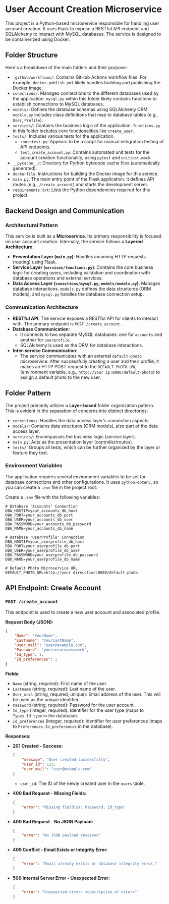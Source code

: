 # User Account Creation Microservice

This project is a Python-based microservice responsible for handling user account creation. It uses Flask to expose a RESTful API endpoint and SQLAlchemy to interact with MySQL databases. The service is designed to be containerized using Docker.

## Folder Structure

Here's a breakdown of the main folders and their purpose:

*   `.github/workflows/`: Contains GitHub Actions workflow files. For example, `docker-publish.yml` likely handles building and publishing the Docker image.
*   `conections/`: Manages connections to the different databases used by the application. `mysql.py` within this folder likely contains functions to establish connections to MySQL databases.
*   `models/`: Defines the database schemas using SQLAlchemy ORM. `models.py` includes class definitions that map to database tables (e.g., `User`, `Profile`).
*   `services/`: Contains the business logic of the application. `functions.py` in this folder includes core functionalities like `create_user`.
*   `tests/`: Includes various tests for the application.
    *   `routetest.py`: Appears to be a script for manual integration testing of API endpoints.
    *   `test_create_account.py`: Contains automated unit tests for the account creation functionality, using `pytest` and `unittest.mock`.
*   `__pycache__/`: Directory for Python bytecode cache files (automatically generated).
*   `dockerfile`: Instructions for building the Docker image for this service.
*   `main.py`: The main entry point of the Flask application. It defines API routes (e.g., `/create_account`) and starts the development server.
*   `requirements.txt`: Lists the Python dependencies required for this project.

## Backend Design and Communication

### Architectural Pattern

This service is built as a **Microservice**. Its primary responsibility is focused on user account creation. Internally, the service follows a **Layered Architecture**:

*   **Presentation Layer (`main.py`)**: Handles incoming HTTP requests (routing) using Flask.
*   **Service Layer (`services/functions.py`)**: Contains the core business logic for creating users, including validation and coordination with database operations and external services.
*   **Data Access Layer (`conections/mysql.py`, `models/models.py`)**: Manages database interactions. `models.py` defines the data structures (ORM models), and `mysql.py` handles the database connection setup.

### Communication Architecture

*   **RESTful API**: The service exposes a RESTful API for clients to interact with. The primary endpoint is `POST /create_account`.
*   **Database Communication**:
    *   It connects to two separate MySQL databases: one for `accounts` and another for `userprofile`.
    *   SQLAlchemy is used as the ORM for database interactions.
*   **Inter-service Communication**:
    *   The service communicates with an external `default-photo` microservice. After successfully creating a user and their profile, it makes an HTTP POST request to the `DEFAULT_PHOTO_URL` (environment variable, e.g., `http://your ip:8080/default-photo`) to assign a default photo to the new user.

## Folder Pattern

The project primarily utilizes a **Layer-based** folder organization pattern. This is evident in the separation of concerns into distinct directories:

*   `conections/`: Handles the data access layer's connection aspects.
*   `models/`: Contains data structures (ORM models), also part of the data access layer.
*   `services/`: Encompasses the business logic (service layer).
*   `main.py`: Acts as the presentation layer (controller/routes).
*   `tests/`: Groups all tests, which can be further organized by the layer or feature they test.


### Environment Variables

The application requires several environment variables to be set for database connections and other configurations. It uses `python-dotenv`, so you can create a `.env` file in the project root.

Create a `.env` file with the following variables:

```env
# Database 'Accounts' Connection
DBA_HOSTIP=your_accounts_db_host
DBA_PORT=your_accounts_db_port
DBA_USER=your_accounts_db_user
DBA_PASSWORD=your_accounts_db_password
DBA_NAME=your_accounts_db_name

# Database 'UserProfile' Connection
DBU_HOSTIP=your_userprofile_db_host
DBU_PORT=your_userprofile_db_port
DBU_USER=your_userprofile_db_user
DBU_PASSWORD=your_userprofile_db_password
DBU_NAME=your_userprofile_db_name

# Default Photo Microservice URL
DEFAULT_PHOTO_URL=http://your direcction:8080/default-photo
```
## API Endpoint: Create Account

### `POST /create_account`

This endpoint is used to create a new user account and associated profile.

**Request Body (JSON):**

```json
{
    "Name": "YourName",
    "Lastname": "YourLastName",
    "User_mail": "user@example.com",
    "Password": "yoursecurepassword",
    "Id_type": 1,
    "Id_preferences": 1
}
```

**Fields:**

*   `Name` (string, required): First name of the user.
*   `Lastname` (string, required): Last name of the user.
*   `User_mail` (string, required, unique): Email address of the user. This will be used as the unique identifier.
*   `Password` (string, required): Password for the user account.
*   `Id_type` (integer, required): Identifier for the user type (maps to `Types.Id_type` in the database).
*   `Id_preferences` (integer, required): Identifier for user preferences (maps to `Preferences.Id_preferences` in the database).

**Responses:**

*   **201 Created - Success:**
    ```json
    {
        "message": "User created successfully",
        "user_id": 123,
        "user_mail": "user@example.com"
    }
    ```
    *   `user_id`: The ID of the newly created user in the `users` table.

*   **400 Bad Request - Missing Fields:**
    ```json
    {
        "error": "Missing field(s): Password, Id_type"
    }
    ```

*   **400 Bad Request - No JSON Payload:**
    ```json
    {
        "error": "No JSON payload received"
    }
    ```

*   **409 Conflict - Email Exists or Integrity Error:**
    ```json
    {
        "error": "Email already exists or database integrity error."
    }
    ```

*   **500 Internal Server Error - Unexpected Error:**
    ```json
    {
        "error": "Unexpected error: <description of error>"
    }
    ```
